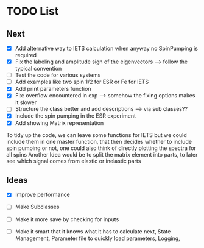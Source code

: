 # TODO List

## Next
- [x] Add alternative way to IETS calculation when anyway no SpinPumping is required 
- [x] Fix the labeling and amplitude sign of the eigenvectors --> follow the typical convention 
- [ ] Test the code for various systems
- [ ] Add examples like two spin 1/2 for ESR or Fe for IETS 
- [x] Add print parameters function 
- [x] Fix: overflow encountered in exp --> somehow the fixing options makes it slower
- [ ] Structure the class better and add descriptions --> via sub classes??
- [x] Include the spin pumping in the ESR experiment
- [x] Add showing Matrix representation 

To tidy up the code, we can leave some functions for IETS but we could include them in one master function, that then decides whether to include spin pumping or not, one could also think of directly plotting the spectra for all spins
Another Idea would be to split the matrix element into parts, to later see which signal comes from elastic or inelastic parts

## Ideas
- [x] Improve performance
- [ ] Make Subclasses
- [ ] Make it more save by checking for inputs
- [ ] Make it smart that it knows what it has to calculate next, State Management, Parameter file to quickly load parameters, Logging,

